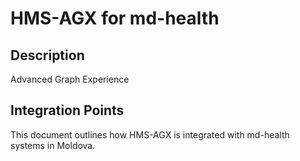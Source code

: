 # HMS-AGX for md-health

## Description

Advanced Graph Experience

## Integration Points

This document outlines how HMS-AGX is integrated with md-health systems in Moldova.
